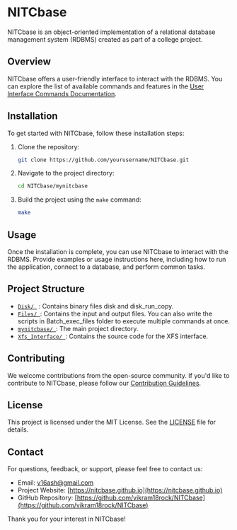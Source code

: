 # NITCbase

NITCbase is an object-oriented implementation of a relational database management system (RDBMS) created as part of a college project.

## Overview

NITCbase offers a user-friendly interface to interact with the RDBMS. You can explore the list of available commands and features in the [User Interface Commands Documentation](https://nitcbase.github.io/docs/User%20Interface%20Commands/).

## Installation

To get started with NITCbase, follow these installation steps:

1. Clone the repository:

    ```sh
    git clone https://github.com/yourusername/NITCbase.git
    ```

2. Navigate to the project directory:

    ```sh
    cd NITCbase/mynitcbase
    ```

3. Build the project using the `make` command:

    ```sh
    make
    ```

## Usage

Once the installation is complete, you can use NITCbase to interact with the RDBMS. Provide examples or usage instructions here, including how to run the application, connect to a database, and perform common tasks.

## Project Structure

- [`Disk/ `](Disk) : Contains binary files disk and disk_run_copy.
- [`Files/ `](Files): Contains the input and output files. You can also write the scripts in Batch_exec_files folder to execute multiple commands at once.
- [`mynitcbase/ `](mynitcbase): The main project directory.
- [`Xfs_Interface/ `](Xfs_Interface): Contains the source code for the XFS interface.

## Contributing

We welcome contributions from the open-source community. If you'd like to contribute to NITCbase, please follow our [Contribution Guidelines](CONTRIBUTING.md).

## License

This project is licensed under the MIT License. See the [LICENSE](LICENSE) file for details.

## Contact

For questions, feedback, or support, please feel free to contact us:

- Email: [v16ash@gmail.com](mailto:v16ash@gmail.com)
- Project Website: [https://nitcbase.github.io](https://nitcbase.github.io)
- GitHub Repository: [https://github.com/vikram18rock/NITCbase](https://github.com/vikram18rock/NITCbase)

Thank you for your interest in NITCbase!